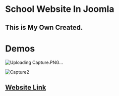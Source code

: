 # School Website In Joomla

## This is My Own Created.

# Demos

 ![Uploading Capture.PNG…]()



![Capture2](https://github.com/nithushanmoham/my-school-website-in-joomla/assets/106969157/e0d352d5-9cfc-4ec1-8956-d59066cfb38a)


## [Website Link ](http://kmvipulanandav.schweb.lk/)
